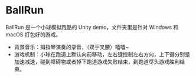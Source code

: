 # BallRun

BallRun 是一个小球模拟跑酷的 Unity demo，文件夹里是针对 Windows 和 macOS 打包好的游戏。
- 背景音乐：拇指琴演奏的录音，（双手叉腰）嘻嘻~
- 游戏机制：小球在跑道上默认向前移动，左右键控制左右方向，上下键分别是加速减速，碰到障碍物或者掉下跑道游戏失败结束，到跑道尽头游戏胜利结束。
